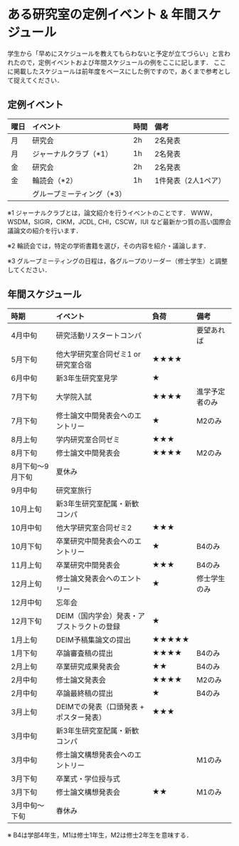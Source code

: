 # ある研究室の定例イベント & 年間スケジュール
学生から「早めにスケジュールを教えてもらわないと予定が立てづらい」と言われたので，定例イベントおよび年間スケジュールの例をここに記します．
ここに掲載したスケジュールは前年度をベースにした例ですので，あくまで参考として捉えてください．


## 定例イベント
| 曜日 | イベント | 時間 | 備考|
|:---|:---|:---|:---|
|月 |研究会 |2h |2名発表 |
|月 |ジャーナルクラブ（*1） |1h |2名発表 |
|金 |研究会 |2h |2名発表 |
|金 |輪読会（*2） |1h |1件発表（2人1ペア） |
| |グループミーティング（*3） | | |

※1 ジャーナルクラブとは，論文紹介を行うイベントのことです．
WWW，WSDM，SIGIR，CIKM，JCDL, CHI，CSCW，IUI など最新かつ質の高い国際会議論文の紹介を行います．

※2 輪読会では，特定の学術書籍を選び，その内容を紹介・議論します．

※3 グループミーティングの日程は，各グループのリーダー（修士学生）と調整してください．


## 年間スケジュール
| 時期 | イベント |負荷 |備考 |
|:---|:---|:---|:---|
|4月中旬 |研究活動リスタートコンパ | |要望あれば |
|5月下旬 |他大学研究室合同ゼミ1 or 研究室合宿 |★★★★ | |
|6月中旬 |新3年生研究室見学 |★ | |
|7月下旬 |大学院入試 |★★★★ |進学予定者のみ |
|7月下旬 |修士論文中間発表会へのエントリー |★ |M2のみ |
|8月上旬 |学内研究室合同ゼミ|★★★ | |
|8月下旬 |修士論文中間発表会 |★★★★ |M2のみ | 
|8月下旬〜9月下旬 |夏休み | | |
|9月中旬 |研究室旅行 | | |
|10月上旬 |新3年生研究室配属・新歓コンパ | | |
|10月中旬 |他大学研究室合同ゼミ2 |★★★ | |
|10月下旬 |卒業研究中間発表会へのエントリー |★ |B4のみ |
|11月上旬 |卒業研究中間発表会 |★★★ |B4のみ |
|12月上旬 |修士論文発表会へのエントリー |★ |修士学生のみ |
|12月中旬 |忘年会 | | |
|12月下旬 |DEIM（国内学会）発表・アブストラクトの登録 |★ | |
|1月上旬 |DEIM予稿集論文の提出 |★★★★★ | |
|1月下旬 |卒論審査稿の提出 |★★★★ |B4のみ |
|2月上旬 |卒業研究成果発表会 |★★ |B4のみ |
|2月中旬 |修士論文発表会 |★★★★ |M2のみ |
|2月中旬 |卒論最終稿の提出 |★ |B4のみ |
|3月上旬 |DEIMでの発表（口頭発表 + ポスター発表） |★★★ | |
|3月中旬 |新3年生研究室配属・新歓コンパ | | |
|3月中旬 |修士論文構想発表会へのエントリー | | M1のみ |
|3月下旬 |卒業式・学位授与式 | | |
|3月下旬 |修士論文構想発表会 |★★ | M1のみ |
|3月中旬〜下旬 |春休み | | |

※ B4は学部4年生，M1は修士1年生，M2は修士2年生を意味する．
